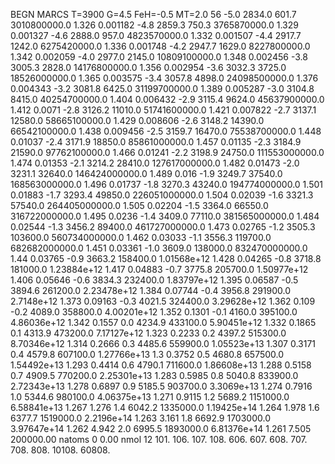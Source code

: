 BEGN
MARCS T=3900 G=4.5 FeH=-0.5 MT=2.0
                  56
-5.0 2834.0 601.7 3010800000.0 1.326 0.001182 
-4.8 2859.3 750.3 3765870000.0 1.329 0.001327 
-4.6 2888.0 957.0 4823570000.0 1.332 0.001507 
-4.4 2917.7 1242.0 6275420000.0 1.336 0.001748 
-4.2 2947.7 1629.0 8227800000.0 1.342 0.002059 
-4.0 2977.0 2145.0 10809100000.0 1.348 0.002456 
-3.8 3005.3 2828.0 14176800000.0 1.356 0.002954 
-3.6 3032.3 3725.0 18526000000.0 1.365 0.003575 
-3.4 3057.8 4898.0 24098500000.0 1.376 0.004343 
-3.2 3081.8 6425.0 31199700000.0 1.389 0.005287 
-3.0 3104.8 8415.0 40254700000.0 1.404 0.006432 
-2.9 3115.4 9624.0 45637900000.0 1.412 0.0071 
-2.8 3126.2 11010.0 51741600000.0 1.421 0.007822 
-2.7 3137.1 12580.0 58665100000.0 1.429 0.008606 
-2.6 3148.2 14390.0 66542100000.0 1.438 0.009456 
-2.5 3159.7 16470.0 75538700000.0 1.448 0.01037 
-2.4 3171.9 18850.0 85861000000.0 1.457 0.01135 
-2.3 3184.9 21590.0 97762100000.0 1.466 0.01241 
-2.2 3198.9 24750.0 111553000000.0 1.474 0.01353 
-2.1 3214.2 28410.0 127617000000.0 1.482 0.01473 
-2.0 3231.1 32640.0 146424000000.0 1.489 0.016 
-1.9 3249.7 37540.0 168563000000.0 1.496 0.01737 
-1.8 3270.3 43240.0 194774000000.0 1.501 0.01883 
-1.7 3293.4 49850.0 226051000000.0 1.504 0.02039 
-1.6 3321.3 57540.0 264405000000.0 1.505 0.02204 
-1.5 3364.0 66550.0 316722000000.0 1.495 0.0236 
-1.4 3409.0 77110.0 381565000000.0 1.484 0.02544 
-1.3 3456.2 89400.0 461727000000.0 1.473 0.02765 
-1.2 3505.3 103600.0 560734000000.0 1.462 0.03033 
-1.1 3556.3 119700.0 682682000000.0 1.451 0.03361 
-1.0 3609.0 138000.0 832470000000.0 1.44 0.03765 
-0.9 3663.2 158400.0 1.01568e+12 1.428 0.04265 
-0.8 3718.8 181000.0 1.23884e+12 1.417 0.04883 
-0.7 3775.8 205700.0 1.50977e+12 1.406 0.05646 
-0.6 3834.3 232400.0 1.83797e+12 1.395 0.06587 
-0.5 3894.6 261200.0 2.23478e+12 1.384 0.07744 
-0.4 3956.8 291900.0 2.7148e+12 1.373 0.09163 
-0.3 4021.5 324400.0 3.29628e+12 1.362 0.109 
-0.2 4089.0 358800.0 4.00201e+12 1.352 0.1301 
-0.1 4160.0 395100.0 4.86036e+12 1.342 0.1557 
0.0 4234.9 433100.0 5.90451e+12 1.332 0.1865 
0.1 4313.9 473200.0 7.17127e+12 1.323 0.2233 
0.2 4397.2 515300.0 8.70346e+12 1.314 0.2666 
0.3 4485.6 559900.0 1.05523e+13 1.307 0.3171 
0.4 4579.8 607100.0 1.27766e+13 1.3 0.3752 
0.5 4680.8 657500.0 1.54492e+13 1.293 0.4414 
0.6 4790.1 711600.0 1.86608e+13 1.288 0.5158 
0.7 4909.5 770200.0 2.25301e+13 1.283 0.5985 
0.8 5040.8 833900.0 2.72343e+13 1.278 0.6897 
0.9 5185.5 903700.0 3.3069e+13 1.274 0.7916 
1.0 5344.6 980100.0 4.06375e+13 1.271 0.9115 
1.2 5689.2 1151000.0 6.58841e+13 1.267 1.276 
1.4 6042.2 1335000.0 1.19425e+14 1.264 1.978 
1.6 6377.7 1519000.0 2.2196e+14 1.263 3.161 
1.8 6692.9 1703000.0 3.97647e+14 1.262 4.942 
2.0 6995.5 1893000.0 6.81376e+14 1.261 7.505 
200000.00
natoms              0      0.00
nmol          12
          101.         106.       107.      108.         606.        607.        608.
          707.         708.       808.    10108.       60808.
